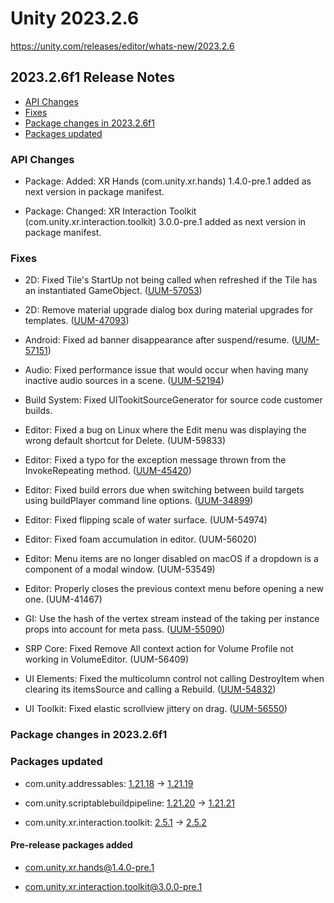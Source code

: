 # Unity 2023.2.6

https://unity.com/releases/editor/whats-new/2023.2.6

## 2023.2.6f1 Release Notes

- [API Changes](#api-changes)
- [Fixes](#fixes)
- [Package changes in 2023.2.6f1](#package-changes-in-202326f1)
- [Packages updated](#packages-updated)


### API Changes

*   Package: Added: XR Hands (com.unity.xr.hands) 1.4.0-pre.1 added as next version in package manifest.
    
*   Package: Changed: XR Interaction Toolkit (com.unity.xr.interaction.toolkit) 3.0.0-pre.1 added as next version in package manifest.
    

### Fixes

*   2D: Fixed Tile's StartUp not being called when refreshed if the Tile has an instantiated GameObject. ([UUM-57053](https://issuetracker.unity3d.com/issues/tilemap-dot-refreshalltiles-does-not-call-startup-function-when-tiles-have-an-instanced-gameobject-attached))
    
*   2D: Remove material upgrade dialog box during material upgrades for templates. ([UUM-47093](https://issuetracker.unity3d.com/issues/material-upgrade-pop-up-appears-on-opening-2d-urp-template))
    
*   Android: Fixed ad banner disappearance after suspend/resume. ([UUM-57151](https://issuetracker.unity3d.com/issues/android-admobsdk-banner-ad-disappears-when-the-device-goes-to-the-home-screen-and-returns-to-the-application))
    
*   Audio: Fixed performance issue that would occur when having many inactive audio sources in a scene. ([UUM-52194](https://issuetracker.unity3d.com/issues/performance-degrades-and-fps-decreases-when-adding-a-lot-of-inactive-audiosources-to-a-scene-with-audibility-computation-taking-11ms))
    
*   Build System: Fixed UITookitSourceGenerator for source code customer builds.
    
*   Editor: Fixed a bug on Linux where the Edit menu was displaying the wrong default shortcut for Delete. (UUM-59833)
    
*   Editor: Fixed a typo for the exception message thrown from the InvokeRepeating method. ([UUM-45420](https://issuetracker.unity3d.com/issues/a-typo-in-an-error-message-when-the-repeat-rate-is-too-low-in-the-monobehaviour-dot-bindings-dot-cs-class))
    
*   Editor: Fixed build errors due when switching between build targets using buildPlayer command line options. ([UUM-34899](https://issuetracker.unity3d.com/issues/the-project-does-not-build-with-linux-il2cpp-when-executing-cli-after-building-for-windows))
    
*   Editor: Fixed flipping scale of water surface. (UUM-54974)
    
*   Editor: Fixed foam accumulation in editor. (UUM-56020)
    
*   Editor: Menu items are no longer disabled on macOS if a dropdown is a component of a modal window. (UUM-53549)
    
*   Editor: Properly closes the previous context menu before opening a new one. (UUM-41467)
    
*   GI: Use the hash of the vertex stream instead of the taking per instance props into account for meta pass. ([UUM-55090](https://issuetracker.unity3d.com/issues/lightmapping-memory-does-not-deallocate-when-baking-is-completed))
    
*   SRP Core: Fixed Remove All context action for Volume Profile not working in VolumeEditor. (UUM-56409)
    
*   UI Elements: Fixed the multicolumn control not calling DestroyItem when clearing its itemsSource and calling a Rebuild. ([UUM-54832](https://issuetracker.unity3d.com/issues/uitk-multicolumnlistview-control-is-missing-callbacks-when-being-removed))
    
*   UI Toolkit: Fixed elastic scrollview jittery on drag. ([UUM-56550](https://issuetracker.unity3d.com/issues/the-simulator-view-content-is-jittering-when-an-image-is-scrolled-out-of-bounds-in-the-simulator-view))
    

### Package changes in 2023.2.6f1

### Packages updated

*   com.unity.addressables: [1.21.18](https://docs.unity3d.com/Packages/com.unity.addressables@1.21//changelog/CHANGELOG.html) &#x2192; [1.21.19](https://docs.unity3d.com/Packages/com.unity.addressables@1.21//changelog/CHANGELOG.html)
    
*   com.unity.scriptablebuildpipeline: [1.21.20](https://docs.unity3d.com/Packages/com.unity.scriptablebuildpipeline@1.21//changelog/CHANGELOG.html) &#x2192; [1.21.21](https://docs.unity3d.com/Packages/com.unity.scriptablebuildpipeline@1.21//changelog/CHANGELOG.html)
    
*   com.unity.xr.interaction.toolkit: [2.5.1](https://docs.unity3d.com/Packages/com.unity.xr.interaction.toolkit@2.5//changelog/CHANGELOG.html) &#x2192; [2.5.2](https://docs.unity3d.com/Packages/com.unity.xr.interaction.toolkit@2.5//changelog/CHANGELOG.html)
    

#### Pre-release packages added

*   [com.unity.xr.hands@1.4.0-pre.1](https://docs.unity3d.com/Packages/com.unity.xr.hands@1.4//changelog/CHANGELOG.html)
    
*   [com.unity.xr.interaction.toolkit@3.0.0-pre.1](https://docs.unity3d.com/Packages/com.unity.xr.interaction.toolkit@3.0//changelog/CHANGELOG.html)
